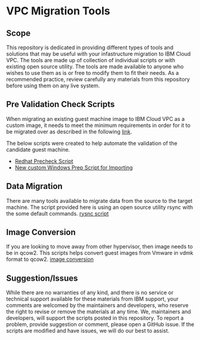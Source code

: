 # VPC Migration Tools
## Scope

This repository is dedicated in providing different types of tools and solutions that may be
useful with your infastructure migration to IBM Cloud VPC.  The tools are made up of collection
of individual scripts or with existing open source utility.  The tools are made available to
anyone who wishes to use them as is or free to modify them to fit their needs. As a recommended
practice, review carefully any materials from this repository before using them on any live
system.

## Pre Validation Check Scripts ##
When migrating an existing guest machine image to IBM Cloud VPC as a custom image, it needs to
meet the minimum requirements in order for it to be migrated over as described in the following [link](https://cloud.ibm.com/docs/vpc?topic=vpc-managing-images).

The below scripts were created to help automate the validation of the candidate guest machine.
- [Redhat Precheck Script](Linux-Precheck-Srcripts/)
- [New custom Windows Prep Script for Importing](Create-Windows-Import/)

## Data Migration ##
There are many tools available to migrate data from the source to the target machine. The
script provided here is using an open source utility rsync with the some default commands.
[rysnc script](data-migration/)

## Image Conversion ##
If you are looking to move away from other hypervisor, then image needs to be in qcow2. This
scripts helps convert guest images from Vmware in vdmk format to qcow2.
[image conversion](image-conversion)

## Suggestion/Issues ##
While there are no warranties of any kind, and there is no service or technical support
available for these materials from IBM support, your comments are welcomed by the maintainers
and developers, who reserve the right to revise or remove the materials at any time. We,
maintainers and developers, will support the scripts posted in this repository. To report a
problem, provide suggestion or comment, please open a GitHub issue. If the scripts are
modified and have issues, we will do our best to assist.

<!-- A more detailed Usage or detailed explaination of the repository here -->
